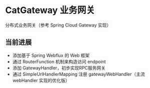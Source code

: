 # CatGateway 业务网关
分布式业务网关（参考 Spring Cloud Gateway 实现）

## 当前进展
* 添加基于 Spring Webflux 的 Web 框架
* 通过 RouterFunction 机制来构造访问 endpoint
* 添加 GatewayHandler，初步实现RPC服务网关
* 通过 SimpleUrlHandlerMapping 注册 gatewayWebHandler（主流 webHandler 实现的优化版）

